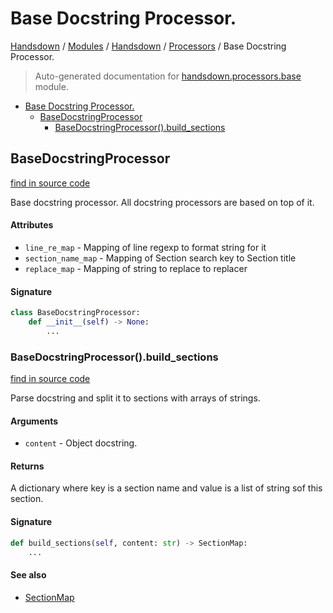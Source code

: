 # Base Docstring Processor.

[Handsdown](../../README.md#-handsdown---python-documentation-generator) / [Modules](../../MODULES.md#modules) / [Handsdown](../index.md#handsdown) / [Processors](index.md#processors) / Base Docstring Processor.

> Auto-generated documentation for [handsdown.processors.base](https://github.com/vemel/handsdown/blob/main/handsdown/processors/base.py) module.

- [Base Docstring Processor.](#base-docstring-processor)
  - [BaseDocstringProcessor](#basedocstringprocessor)
    - [BaseDocstringProcessor().build_sections](#basedocstringprocessor()build_sections)

## BaseDocstringProcessor

[find in source code](https://github.com/vemel/handsdown/blob/main/handsdown/processors/base.py#L28)

Base docstring processor. All docstring processors are based on top of it.

#### Attributes

- `line_re_map` - Mapping of line regexp to format string for it
- `section_name_map` - Mapping of Section search key to Section title
- `replace_map` - Mapping of string to replace to replacer

#### Signature

```python
class BaseDocstringProcessor:
    def __init__(self) -> None:
        ...
```

### BaseDocstringProcessor().build_sections

[find in source code](https://github.com/vemel/handsdown/blob/main/handsdown/processors/base.py#L66)

Parse docstring and split it to sections with arrays of strings.

#### Arguments

- `content` - Object docstring.

#### Returns

A dictionary where key is a section name and value is a list of string sof this
section.

#### Signature

```python
def build_sections(self, content: str) -> SectionMap:
    ...
```

#### See also

- [SectionMap](section_map.md#sectionmap)


